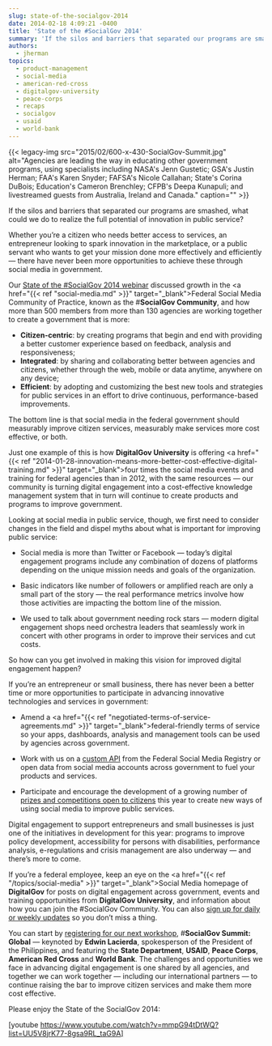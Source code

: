 ```yaml
---
slug: state-of-the-socialgov-2014
date: 2014-02-18 4:09:21 -0400
title: 'State of the #SocialGov 2014'
summary: 'If the silos and barriers that separated our programs are smashed, what could we do to realize the full potential of innovation in public service? Whether you’re a citizen who needs better access to services, an entrepreneur looking to spark innovation in the marketplace, or a public servant who wants to get your mission done'
authors:
  - jherman
topics:
  - product-management
  - social-media
  - american-red-cross
  - digitalgov-university
  - peace-corps
  - recaps
  - socialgov
  - usaid
  - world-bank
---
```


{{< legacy-img src="2015/02/600-x-430-SocialGov-Summit.jpg" alt="Agencies are leading the way in educating other government programs, using specialists including NASA's Jenn Gustetic; GSA's Justin Herman; FAA's Karen Snyder; FAFSA's Nicole Callahan; State's Corina DuBois; Education's Cameron Brenchley; CFPB's Deepa Kunapuli; and livestreamed guests from Australia, Ireland and Canada." caption="" >}} 

If the silos and barriers that separated our programs are smashed, what could we do to realize the full potential of innovation in public service?

Whether you’re a citizen who needs better access to services, an entrepreneur looking to spark innovation in the marketplace, or a public servant who wants to get your mission done more effectively and efficiently &#8212; there have never been more opportunities to achieve these through social media in government.

Our <a href="https://www.youtube.com/watch?v=mmpG94tDtWQ&list=UU5V8jrK77-8gsa9RL_taG9A&feature=c4-overview" target="_blank">State of the #SocialGov 2014 webinar</a> discussed growth in the <a href="{{< ref "social-media.md" >}}" target="_blank">Federal Social Media Community of Practice</a>, known as the #**SocialGov Community**, and how more than 500 members from more than 130 agencies are working together to create a government that is more:

  * **Citizen-centric**: by creating programs that begin and end with providing a better customer experience based on feedback, analysis and responsiveness;
  * **Integrated**: by sharing and collaborating better between agencies and citizens, whether through the web, mobile or data anytime, anywhere on any device;
  * **Efficient**: by adopting and customizing the best new tools and strategies for public services in an effort to drive continuous, performance-based improvements.

The bottom line is that social media in the federal government should measurably improve citizen services, measurably make services more cost effective, or both.

Just one example of this is how **DigitalGov University** is offering <a href="{{< ref "2014-01-28-innovation-means-more-better-cost-effective-digital-training.md" >}}" target="_blank">four times the social media events and training</a> for federal agencies than in 2012, with the same resources &#8212; our community is turning digital engagement into a cost-effective knowledge management system that in turn will continue to create products and programs to improve government.

Looking at social media in public service, though, we first need to consider changes in the field and dispel myths about what is important for improving public service:

  * Social media is more than Twitter or Facebook &#8212; today&#8217;s digital engagement programs include any combination of dozens of platforms depending on the unique mission needs and goals of the organization.

  * Basic indicators like number of followers or amplified reach are only a small part of the story &#8212; the real performance metrics involve how those activities are impacting the bottom line of the mission.

  * We used to talk about government needing rock stars &#8212; modern digital engagement shops need orchestra leaders that seamlessly work in concert with other programs in order to improve their services and cut costs.

So how can you get involved in making this vision for improved digital engagement happen?

If you&#8217;re an entrepreneur or small business, there has never been a better time or more opportunities to participate in advancing innovative technologies and services in government:

  * Amend a <a href="{{< ref "negotiated-terms-of-service-agreements.md" >}}" target="_blank">federal-friendly terms of service</a> so your apps, dashboards, analysis and management tools can be used by agencies across government.

  * Work with us on a <a href="http://www.usa.gov/About/developer-resources/social-media-registry.shtml" target="_blank">custom API</a> from the Federal Social Media Registry or open data from social media accounts across government to fuel your products and services.

  * Participate and encourage the development of a growing number of <a href="http://www.cdc.gov/flu/news/predict-flu-challenge.htm" target="_blank">prizes and competitions open to citizens</a> this year to create new ways of using social media to improve public services.

Digital engagement to support entrepreneurs and small businesses is just one of the initiatives in development for this year: programs to improve policy development, accessibility for persons with disabilities, performance analysis, e-regulations and crisis management are also underway &#8212; and there&#8217;s more to come.

If you&#8217;re a federal employee, keep an eye on the <a href="{{< ref "/topics/social-media" >}}" target="_blank">Social Media homepage</a> of **DigitalGov** for posts on digital engagement across government, events and training opportunities from **DigitalGov University**, and information about how you can join the #SocialGov Community. You can also [sign up for daily or weekly updates](https://public.govdelivery.com/accounts/USHOWTO/subscriber/new) so you don&#8217;t miss a thing.

You can start by <a href="http://www.eventbrite.com/e/socialgov-summit-global-registration-10544780723?aff=eorg" target="_blank">registering for our next workshop</a>, #**SocialGov Summit: Global** &#8212; keynoted by **Edwin Lacierda**, spokesperson of the President of the Philippines, and featuring the **State Department**, **USAID**, **Peace Corps**, **American Red Cross** and **World Bank**. The challenges and opportunities we face in advancing digital engagement is one shared by all agencies, and together we can  work together &#8212; including our international partners &#8212; to continue raising the bar to improve citizen services and make them more cost effective.

Please enjoy the State of the SocialGov 2014:

[youtube https://www.youtube.com/watch?v=mmpG94tDtWQ?list=UU5V8jrK77-8gsa9RL_taG9A]
